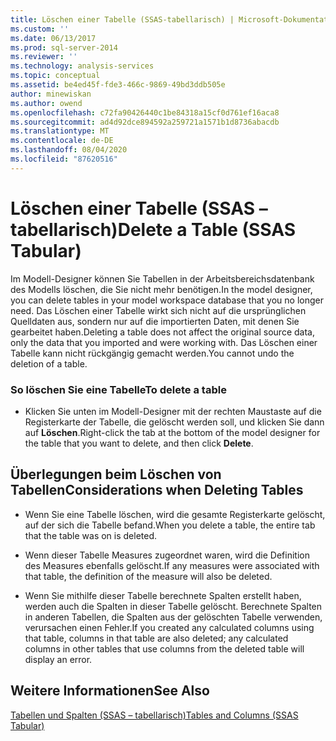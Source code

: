 ```yaml
---
title: Löschen einer Tabelle (SSAS-tabellarisch) | Microsoft-Dokumentation
ms.custom: ''
ms.date: 06/13/2017
ms.prod: sql-server-2014
ms.reviewer: ''
ms.technology: analysis-services
ms.topic: conceptual
ms.assetid: be4ed45f-fde3-466c-9869-49bd3ddb505e
author: minewiskan
ms.author: owend
ms.openlocfilehash: c72fa90426440c1be84318a15cf0d761ef16aca8
ms.sourcegitcommit: ad4d92dce894592a259721a1571b1d8736abacdb
ms.translationtype: MT
ms.contentlocale: de-DE
ms.lasthandoff: 08/04/2020
ms.locfileid: "87620516"
---
```

# <a name="delete-a-table-ssas-tabular"></a><span data-ttu-id="26d1b-102">Löschen einer Tabelle (SSAS – tabellarisch)</span><span class="sxs-lookup"><span data-stu-id="26d1b-102">Delete a Table (SSAS Tabular)</span></span>
  <span data-ttu-id="26d1b-103">Im Modell-Designer können Sie Tabellen in der Arbeitsbereichsdatenbank des Modells löschen, die Sie nicht mehr benötigen.</span><span class="sxs-lookup"><span data-stu-id="26d1b-103">In the model designer, you can delete tables in your model workspace database that you no longer need.</span></span> <span data-ttu-id="26d1b-104">Das Löschen einer Tabelle wirkt sich nicht auf die ursprünglichen Quelldaten aus, sondern nur auf die importierten Daten, mit denen Sie gearbeitet haben.</span><span class="sxs-lookup"><span data-stu-id="26d1b-104">Deleting a table does not affect the original source data, only the data that you imported and were working with.</span></span> <span data-ttu-id="26d1b-105">Das Löschen einer Tabelle kann nicht rückgängig gemacht werden.</span><span class="sxs-lookup"><span data-stu-id="26d1b-105">You cannot undo the deletion of a table.</span></span>  
  
### <a name="to-delete-a-table"></a><span data-ttu-id="26d1b-106">So löschen Sie eine Tabelle</span><span class="sxs-lookup"><span data-stu-id="26d1b-106">To delete a table</span></span>  
  
-   <span data-ttu-id="26d1b-107">Klicken Sie unten im Modell-Designer mit der rechten Maustaste auf die Registerkarte der Tabelle, die gelöscht werden soll, und klicken Sie dann auf **Löschen**.</span><span class="sxs-lookup"><span data-stu-id="26d1b-107">Right-click the tab at the bottom of the model designer for the table that you want to delete, and then click **Delete**.</span></span>  
  
## <a name="considerations-when-deleting-tables"></a><span data-ttu-id="26d1b-108">Überlegungen beim Löschen von Tabellen</span><span class="sxs-lookup"><span data-stu-id="26d1b-108">Considerations when Deleting Tables</span></span>  
  
-   <span data-ttu-id="26d1b-109">Wenn Sie eine Tabelle löschen, wird die gesamte Registerkarte gelöscht, auf der sich die Tabelle befand.</span><span class="sxs-lookup"><span data-stu-id="26d1b-109">When you delete a table, the entire tab that the table was on is deleted.</span></span>  
  
-   <span data-ttu-id="26d1b-110">Wenn dieser Tabelle Measures zugeordnet waren, wird die Definition des Measures ebenfalls gelöscht.</span><span class="sxs-lookup"><span data-stu-id="26d1b-110">If any measures were associated with that table, the definition of the measure will also be deleted.</span></span>  
  
-   <span data-ttu-id="26d1b-111">Wenn Sie mithilfe dieser Tabelle berechnete Spalten erstellt haben, werden auch die Spalten in dieser Tabelle gelöscht. Berechnete Spalten in anderen Tabellen, die Spalten aus der gelöschten Tabelle verwenden, verursachen einen Fehler.</span><span class="sxs-lookup"><span data-stu-id="26d1b-111">If you created any calculated columns using that table, columns in that table are also deleted; any calculated columns in other tables that use columns from the deleted table will display an error.</span></span>  
  
## <a name="see-also"></a><span data-ttu-id="26d1b-112">Weitere Informationen</span><span class="sxs-lookup"><span data-stu-id="26d1b-112">See Also</span></span>  
 [<span data-ttu-id="26d1b-113">Tabellen und Spalten &#40;SSAS – tabellarisch&#41;</span><span class="sxs-lookup"><span data-stu-id="26d1b-113">Tables and Columns &#40;SSAS Tabular&#41;</span></span>](tables-and-columns-ssas-tabular.md)  
  
  
